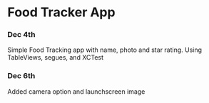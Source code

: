 # Food Tracker App

### Dec 4th
Simple Food Tracking app with name, photo and star rating.
Using TableViews, segues, and XCTest

### Dec 6th
Added camera option and launchscreen image
